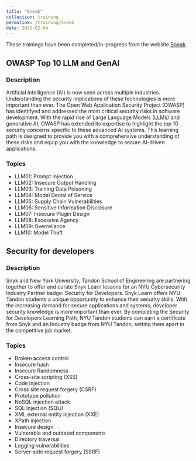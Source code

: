 ```yaml
---
title: "Sneak"
collection: training
permalink: /training/Sneak
date: 2025-02-04
---
```


These trainings have been completed/in-progress from the website [Sneak](https://learn.snyk.io/).

## OWASP Top 10 LLM and GenAI
### Description
Artificial Intelligence (AI) is now seen across multiple industries. Understanding the security implications of these technologies is more important than ever. 
The Open Web Application Security Project (OWASP) has identifyed and addressed the most critical security risks in software development. 
With the rapid rise of Large Language Models (LLMs) and generative AI, OWASP has extended its expertise to highlight the top 10 security concerns specific to these advanced AI systems. 
This learning path is designed to provide you with a comprehensive understanding of these risks and equip you with the knowledge to secure AI-driven applications.

### Topics
- LLM01: Prompt Injection
- LLM02: Insecure Output Handling
- LLM03: Training Data Poisoning
- LLM04: Model Denial of Service
- LLM05: Supply Chain Vulnerabilities
- LLM06: Sensitive Information Disclosure
- LLM07: Insecure Plugin Design
- LLM08: Excessive Agency
- LLM09: Overreliance
- LLM10: Model Theft

## Security for developers
### Description
Snyk and New York University, Tandon School of Engineering are partnering together to offer and curate Snyk Learn lessons for an NYU Cybersecurity Industry Partner badge: Security for Developers.
Snyk Learn offers NYU Tandon students a unique opportunity to enhance their security skills. 
With the increasing demand for secure applications and systems, developer security knowledge is more important than ever. 
By completing the Security for Developers Learning Path, NYU Tandon students can earn a certificate from Snyk and an Industry badge from NYU Tandon, setting them apart in the competitive job market.

### Topics 
- Broken access control
- Insecure hash
- Insecure Randomness
- Cross-site scripting (XSS)
- Code injection
- Cross site request forgery (CSRF)
- Prototype pollution
- NoSQL injection attack
- SQL injection (SQLi)
- XML external entity injection (XXE)
- XPath injection
- Insecure design
- Vulnerable and outdated components
- Directory traversal
- Logging vulnerabilities
- Server-side request forgery (SSRF)
